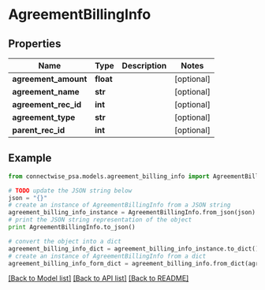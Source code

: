 # AgreementBillingInfo


## Properties
Name | Type | Description | Notes
------------ | ------------- | ------------- | -------------
**agreement_amount** | **float** |  | [optional] 
**agreement_name** | **str** |  | [optional] 
**agreement_rec_id** | **int** |  | [optional] 
**agreement_type** | **str** |  | [optional] 
**parent_rec_id** | **int** |  | [optional] 

## Example

```python
from connectwise_psa.models.agreement_billing_info import AgreementBillingInfo

# TODO update the JSON string below
json = "{}"
# create an instance of AgreementBillingInfo from a JSON string
agreement_billing_info_instance = AgreementBillingInfo.from_json(json)
# print the JSON string representation of the object
print AgreementBillingInfo.to_json()

# convert the object into a dict
agreement_billing_info_dict = agreement_billing_info_instance.to_dict()
# create an instance of AgreementBillingInfo from a dict
agreement_billing_info_form_dict = agreement_billing_info.from_dict(agreement_billing_info_dict)
```
[[Back to Model list]](../README.md#documentation-for-models) [[Back to API list]](../README.md#documentation-for-api-endpoints) [[Back to README]](../README.md)


